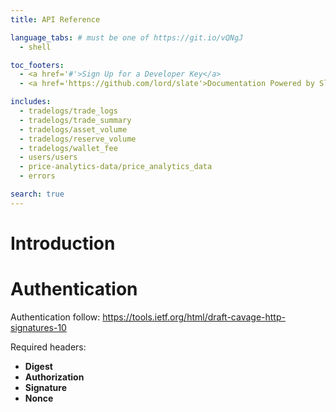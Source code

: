 ```yaml
---
title: API Reference

language_tabs: # must be one of https://git.io/vQNgJ
  - shell

toc_footers:
  - <a href='#'>Sign Up for a Developer Key</a>
  - <a href='https://github.com/lord/slate'>Documentation Powered by Slate</a>

includes:
  - tradelogs/trade_logs
  - tradelogs/trade_summary
  - tradelogs/asset_volume
  - tradelogs/reserve_volume
  - tradelogs/wallet_fee
  - users/users
  - price-analytics-data/price_analytics_data
  - errors

search: true
---
```


# Introduction


# Authentication
Authentication follow: https://tools.ietf.org/html/draft-cavage-http-signatures-10

Required headers:

- **Digest**
- **Authorization**
- **Signature**
- **Nonce**

